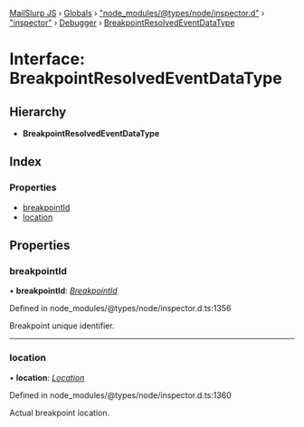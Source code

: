 [MailSlurp JS](../README.md) › [Globals](../globals.md) › ["node_modules/@types/node/inspector.d"](../modules/_node_modules__types_node_inspector_d_.md) › ["inspector"](../modules/_node_modules__types_node_inspector_d_._inspector_.md) › [Debugger](../modules/_node_modules__types_node_inspector_d_._inspector_.debugger.md) › [BreakpointResolvedEventDataType](_node_modules__types_node_inspector_d_._inspector_.debugger.breakpointresolvedeventdatatype.md)

# Interface: BreakpointResolvedEventDataType

## Hierarchy

* **BreakpointResolvedEventDataType**

## Index

### Properties

* [breakpointId](_node_modules__types_node_inspector_d_._inspector_.debugger.breakpointresolvedeventdatatype.md#breakpointid)
* [location](_node_modules__types_node_inspector_d_._inspector_.debugger.breakpointresolvedeventdatatype.md#location)

## Properties

###  breakpointId

• **breakpointId**: *[BreakpointId](../modules/_node_modules__types_node_inspector_d_._inspector_.debugger.md#breakpointid)*

Defined in node_modules/@types/node/inspector.d.ts:1356

Breakpoint unique identifier.

___

###  location

• **location**: *[Location](_node_modules__types_node_inspector_d_._inspector_.debugger.location.md)*

Defined in node_modules/@types/node/inspector.d.ts:1360

Actual breakpoint location.
